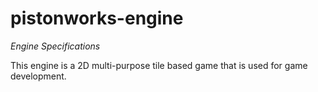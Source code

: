 # pistonworks-engine
*Engine Specifications*

   This engine is a 2D multi-purpose tile based game that
   is used for game development.

